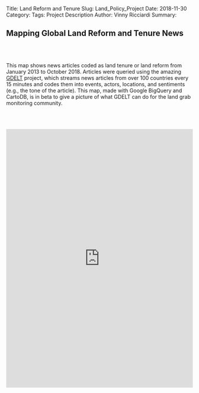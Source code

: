 Title: Land Reform and Tenure
Slug: Land_Policy_Project
Date: 2018-11-30
Category:
Tags: Project Description
Author: Vinny Ricciardi
Summary:

## Mapping Global Land Reform and Tenure News

<br><br>

This map shows news articles coded as land tenure or land reform from January 2013 to October 2018. Articles were queried using the amazing [GDELT](https://www.gdeltproject.org/) project, which streams news articles from over 100 countries every 15 minutes and codes them into events, actors, locations, and sentiments (e.g., the tone of the article). This map, made with Google BigQuery and CartoDB, is in beta to give a picture of what GDELT can do for the land grab monitoring community.

<br><br>

<iframe width="100%" height="700" frameborder="0" src="https://vinnyricciardi.carto.com/builder/7c08d15d-cb86-4f7b-818e-151acc0ed4a0/embed" allowfullscreen webkitallowfullscreen mozallowfullscreen oallowfullscreen msallowfullscreen></iframe>

<br><br>